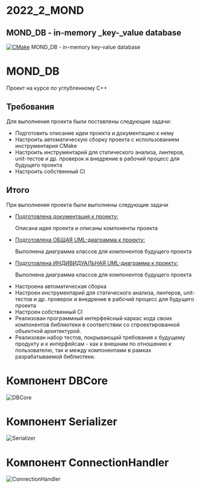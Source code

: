 # 2022_2_MOND

## MOND_DB - in-memory _key-_value database

[![CMake](https://github.com/cpp-park-vk-education/2022_2_MOND/actions/workflows/Tests.yml/badge.svg)](https://github.com/cpp-park-vk-education/2022_2_MOND/actions/workflows/Tests.yml)
MOND_DB - in-memory key-value database

<div class="app">
    <h1 class="app__name">MOND_DB</h1>
    <p class="app__description">Проект на курсе по углубленному C++</p>
</div>

<section class="requirements">
    <h2 class="requirements__header">Требования</h2>
    <p class="requirements__description">Для выполнения проекта были поставлены следующие задачи:</p>
    <ul class="requirements__list list">
        <li class="list__item item">Подготовить описание идеи проекта и документацию к нему </li>
        <li class="list__item item">Настроить автоматическую сборку проекта с использованием инструментария CMake</li>
        <li class="list__item item">Настроить инструментарий для статического анализа, линтеров, unit-тестов и др. проверок и внедрение в рабочий процесс для будущего проекта</li>
        <li class="list__item item">Настроить собственный CI</li>
    </ul>
</section>

<section class="results">
    <h2 class="results__header">Итого</h2>
    <p class="results__description">При выполнения проекта были выполнены следующие задачи</p>
    <ul class="results__list list">
        <li class="list__item item">
        <a href="https://docs.google.com/document/d/1RvbiWdBpI0jNViS_Hw-taQofH6p0EgdFMJ7AQlFA_RA/edit?usp=sharing" class="item__title" target="Official documentation">Подготовлена документация к проекту:</a>
        <p class="item__description">Описана идея проекта и описаны компоненты проекта</p>
        </li>
        <li class="list__item item">
        <a href="https://drive.google.com/file/d/19N2j03h68hMEgx0oiqq4SI08X5r4qp0T/view?usp=sharing" class="item__title" target="Official documentation">Подготовлена ОБЩАЯ UML-диаграмма к проекту:</a>
        <p class="item__description">Выполнена диаграмма классов для компонентов будущего проекта</p>
        </li>
        <li class="list__item item">
        <a href="https://drive.google.com/file/d/1dA7U0qwEmRwSCZ8d2q73WerxpA32S0Oi/view?usp=sharing" class="item__title" target="Official documentation">Подготовлена ИНДИВИДУАЛЬНАЯ UML-диаграмма к проекту:</a>
        <p class="item__description">Выполнена диаграмма классов для компонентов будущего проекта</p>
        </li>
        <li class="list__item item">Настроена автоматическая сборка</li>
        <li class="list__item item">Настроен инструментарий для статического анализа, линтеров, unit-тестов и др. проверок и внедрение в рабочий процесс для будущего проекта</li>
        <li class="list__item item">Настроен собственный CI</li>
        <li class="list__item item">Реализован программный интерфейсный каркас кода своих компонентов библиотеки в соответствии со спроектированной объектной архитектурой.</li>
        <li class="list__item item">Реализован набор тестов, покрывающий требования к будущему продукту и к интерфейсам - как к внешним по отношению к пользователю, так и между компонентами в рамках разрабатываемой библиотеки.</li>
    </ul>
</section>

# Компонент DBCore
![DBCore](https://user-images.githubusercontent.com/54858588/203076304-5e021063-0838-4f89-b40b-eda7a1e72eb4.png)


# Компонент Serializer
![Serializer](https://user-images.githubusercontent.com/54858588/203076062-337a0efc-97bb-4594-87c5-f8f6a68393b8.png)


# Компонент ConnectionHandler
![ConnectionHandler](https://user-images.githubusercontent.com/54858588/203076119-063a6446-c6cd-4868-9501-4813aa268ed2.png)

